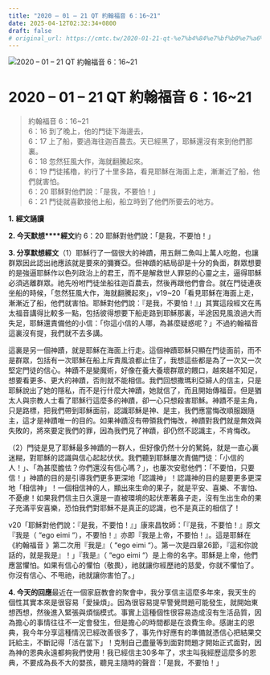 ```yaml
---
title: "2020 – 01 – 21 QT 約翰福音 6：16~21"
date: 2025-04-12T02:32:34+0800
draft: false
# original_url: https://cmtc.tw/2020-01-21-qt-%e7%b4%84%e7%bf%b0%e7%a6%8f%e9%9f%b3-6%ef%bc%9a1621
---
```


![2020 – 01 – 21 QT 約翰福音 6：16~21](/images/qt.jpg   "2020 – 01 – 21 QT 約翰福音 6：16~21")

# 2020 – 01 – 21 QT 約翰福音 6：16~21

> 約翰福音 6：16~21  
> 6：16 到了晚上，他的門徒下海邊去，  
> 6：17 上了船，要過海往迦百農去。天已經黑了，耶穌還沒有來到他們那裏。  
> 6：18 忽然狂風大作，海就翻騰起來。  
> 6：19 門徒搖櫓，約行了十里多路，看見耶穌在海面上走，漸漸近了船，他們就害怕。  
> 6：20 耶穌對他們說：「是我，不要怕！」  
> 6：21 門徒就喜歡接他上船，船立時到了他們所要去的地方。

**1.** **經文誦讀**

**2. 今天默想****經文**約 6：20 耶穌對他們說：「是我，不要怕！」

**3. 分享默想經文**（1）耶穌行了一個很大的神蹟，用五餅二魚叫上萬人吃飽，也讓群眾因此認出祂應該就是要來的彌賽亞。但神蹟的結局卻是十分的負面，群眾想要的是強逼耶穌作以色列政治上的君王，而不是解救世人罪惡的心靈之主，逼得耶穌必須逃離群眾。祂先吩咐門徒坐船往迦百農去，然後再跟他們會合。就在門徒連夜坐船的時候，「忽然狂風大作，海就翻騰起來」，v19~20「看見耶穌在海面上走，漸漸近了船，他們就害怕。耶穌對他們說：『是我，不要怕！』」其實這段經文在馬太福音講得比較多一點，包括彼得想要下船走路到耶穌那裏，半途因見風浪過大而失足，耶穌還責備他的小信：「你這小信的人哪，為甚麼疑惑呢？」不過約翰福音 這裏沒有提，我們就不去多講。

這裏是另一個神蹟，就是耶穌在海面上行走。這個神蹟耶穌只顯在門徒面前，而不是群眾，包括有一次耶穌在船上斥責風浪都止住了，我想這些都是為了一次又一次堅定門徒的信心。神蹟不是變魔術，好像在養大養壞群眾的餵口，越來越不知足，想要看更多、更大的神蹟，否則就不能相信。我們回想撒瑪利亞婦人的信主，只是耶穌說出了她的隱私，而不是行什麼大神蹟，她就信了，而且開始傳福音。但是猶太人與宗教人士看了耶穌行這麼多的神蹟，卻一心只想殺害耶穌。神蹟不是主角，只是路標，把我們帶到耶穌面前，認識耶穌是神、是主，我們應當悔改順服跟隨主，這才是神蹟唯一的目的。如果神蹟沒有帶領我們悔改，神蹟對我們就是無效與失敗的，將來要定我們的罪，因為我們見了神蹟，卻仍然不認識主，不肯悔改。

（2）門徒是見了耶穌最多神蹟的一群人，但好像仍然十分的駑鈍，就是一直心裏迷糊，對耶穌的認識與信心起起伏伏。我們聽到耶穌屢次責備門徒：「小信的人！」、「為甚麼膽怯？你們還沒有信心嗎？」，也屢次安慰他們：「不要怕，只要信！」神蹟的目的是引導我們更多更深地「認識神」！認識神的目的是要更多更深地「相信神」！一個相信神的人，顯出來生命的果子，就是平安、喜樂、不害怕、不憂慮！如果我們信主日久還是一直被環境的起伏牽著鼻子走，沒有生出生命的果子充滿平安喜樂，恐怕我們對耶穌不是真正的認識，也不是真正的相信了！

v20「耶穌對他們說：『是我，不要怕！』」康來昌牧師：「『是我，不要怕！』原文『我是（ “ego eimi “），不要怕！』亦即『我是上帝，不要怕！』。這是耶穌在《約翰福音 》第二次用『我是』（ “ego eimi “）。第一次是四章26節，『這和你說話的，就是我是』！」『我是』（ “ego eimi “）是上帝的名字。耶穌是上帝，他們應當懼怕。如果有信心的懼怕（敬畏），祂就讓你經歷祂的慈愛，你就不懼怕了。你沒有信心、不甩祂，祂就讓你害怕了。」

**4. 今天的回應**最近在一個家庭教會的聚會中，我分享信主這麼多年來，我天生的個性其實本來是很容易「愛操煩」。因為很容易提早警覺問題可能發生，就開始東想西想，然後進入緊張與煩惱模式。事實上這種個性很容易造成沒有生活品質，因為擔心的事情往往不一定會發生，但是擔心的時間都是在浪費生命。感謝主的恩典，我今年分享這種情況已經改善很多了，事先作好應有的準備就憑信心把結果交託給主，不斷記得「活在當下」！克制自己盡量等到面對問題才開始正式面對，因為神的恩典永遠都夠我們使用！我已經信主30多年了，求主叫我經歷這麼多的恩典，不要成為長不大的嬰孩，聽見主隨時的聲音：「是我，不要怕！」
